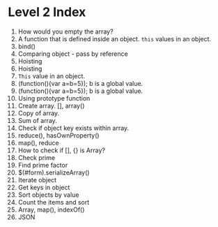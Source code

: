 # Level 2 Index

1. How would you empty the array? 
2. A function that is defined inside an object. `this` values in an object.
3. bind()
4. Comparing object - pass by reference
5. Hoisting
6. Hoisting
7. `This` value in an object.
8.  (function(){var a=b=5}); b is a global value.
9.  (function(){var a=b=5}); b is a global value.
10. Using prototype function
11. Create array. [], array()
12. Copy of array.
13. Sum of array.
14. Check if object key exists within array.
15. reduce(), hasOwnProperty()
16. map(), reduce
17. How to check if [], {} is Array?
18. Check prime
19. Find prime factor
20. $(#form).serializeArray()
21. Iterate object
22. Get keys in object
23. Sort objects by value
24. Count the items and sort
25. Array, map(), indexOf()
26. JSON